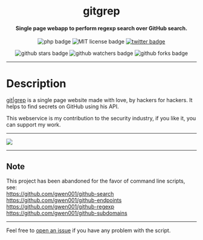 <h1 align="center">gitgrep</h1>

<h4 align="center">Single page webapp to perform regexp search over GitHub search.</h4>

<p align="center">
    <img src="https://img.shields.io/badge/php-%3E=5.5-blue" alt="php badge">
    <img src="https://img.shields.io/badge/license-MIT-green" alt="MIT license badge">
    <a href="https://twitter.com/intent/tweet?text=https%3a%2f%2fgithub.com%2fgwen001%2fgitgrep%2f" target="_blank"><img src="https://img.shields.io/twitter/url?style=social&url=https%3A%2F%2Fgithub.com%2Fgwen001%2Fgitgrep" alt="twitter badge"></a>
</p>

<p align="center">
    <img src="https://img.shields.io/github/stars/gwen001/gitgrep?style=social" alt="github stars badge">
    <img src="https://img.shields.io/github/watchers/gwen001/gitgrep?style=social" alt="github watchers badge">
    <img src="https://img.shields.io/github/forks/gwen001/gitgrep?style=social" alt="github forks badge">
</p>

---

# Description

[git|grep](http://gitgrep.me) is a single page website made with love, by hackers for hackers. It helps to find secrets on GitHub using his API.

This webservice is my contribution to the security industry, if you like it, you can support my work.

---

<img src="https://raw.githubusercontent.com/gwen001/gitgrep/master/preview.png">

---

## Note

This project has been abandoned for the favor of command line scripts, see:  
https://github.com/gwen001/github-search  
https://github.com/gwen001/github-endpoints  
https://github.com/gwen001/github-regexp  
https://github.com/gwen001/github-subdomains  

---

Feel free to [open an issue](/../../issues/) if you have any problem with the script.  


